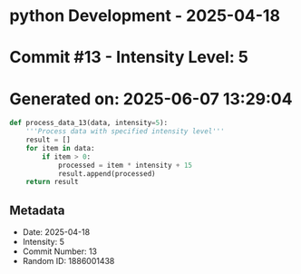 ﻿# python Development - 2025-04-18
# Commit #13 - Intensity Level: 5
# Generated on: 2025-06-07 13:29:04
```python
def process_data_13(data, intensity=5):
    '''Process data with specified intensity level'''
    result = []
    for item in data:
        if item > 0:
            processed = item * intensity + 15
            result.append(processed)
    return result
```
## Metadata
- Date: 2025-04-18
- Intensity: 5
- Commit Number: 13
- Random ID: 1886001438
